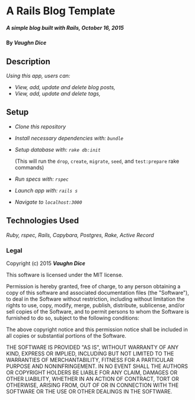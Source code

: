 # A Rails Blog Template

##### _A simple blog built with Rails, October 16, 2015_

#### By **_Vaughn Dice_**

## Description

_Using this app, users can:_
* _View, add, update and delete blog posts,_
* _View, add, update and delete tags,_

## Setup

* _Clone this repository_
* _Install necessary dependencies with: `bundle`_
* _Setup database with: `rake db:init`_

  (This will run the `drop`, `create`, `migrate`, `seed`, and `test:prepare` rake commands)
* _Run specs with: `rspec`_
* _Launch app with: `rails s`_
* _Navigate to `localhost:3000`_

## Technologies Used

_Ruby, rspec, Rails, Capybara, Postgres, Rake, Active Record_

### Legal

Copyright (c) 2015 **_Vaughn Dice_**

This software is licensed under the MIT license.

Permission is hereby granted, free of charge, to any person obtaining a copy
of this software and associated documentation files (the "Software"), to deal
in the Software without restriction, including without limitation the rights
to use, copy, modify, merge, publish, distribute, sublicense, and/or sell
copies of the Software, and to permit persons to whom the Software is
furnished to do so, subject to the following conditions:

The above copyright notice and this permission notice shall be included in
all copies or substantial portions of the Software.

THE SOFTWARE IS PROVIDED "AS IS", WITHOUT WARRANTY OF ANY KIND, EXPRESS OR
IMPLIED, INCLUDING BUT NOT LIMITED TO THE WARRANTIES OF MERCHANTABILITY,
FITNESS FOR A PARTICULAR PURPOSE AND NONINFRINGEMENT. IN NO EVENT SHALL THE
AUTHORS OR COPYRIGHT HOLDERS BE LIABLE FOR ANY CLAIM, DAMAGES OR OTHER
LIABILITY, WHETHER IN AN ACTION OF CONTRACT, TORT OR OTHERWISE, ARISING FROM,
OUT OF OR IN CONNECTION WITH THE SOFTWARE OR THE USE OR OTHER DEALINGS IN
THE SOFTWARE.
